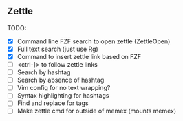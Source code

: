 Zettle
------

TODO:

 - [X] Command line FZF search to open zettle (ZettleOpen)
 - [X] Full text search (just use Rg)
 - [X] Command to insert zettle link based on FZF
 - [ ] <ctrl-]> to follow zettle links
 - [ ] Search by hashtag
 - [ ] Search by absence of hashtag
 - [ ] Vim config for no text wrapping?
 - [ ] Syntax highlighting for hashtags
 - [ ] Find and replace for tags
 - [ ] Make zettle cmd for outside of memex (mounts memex)
